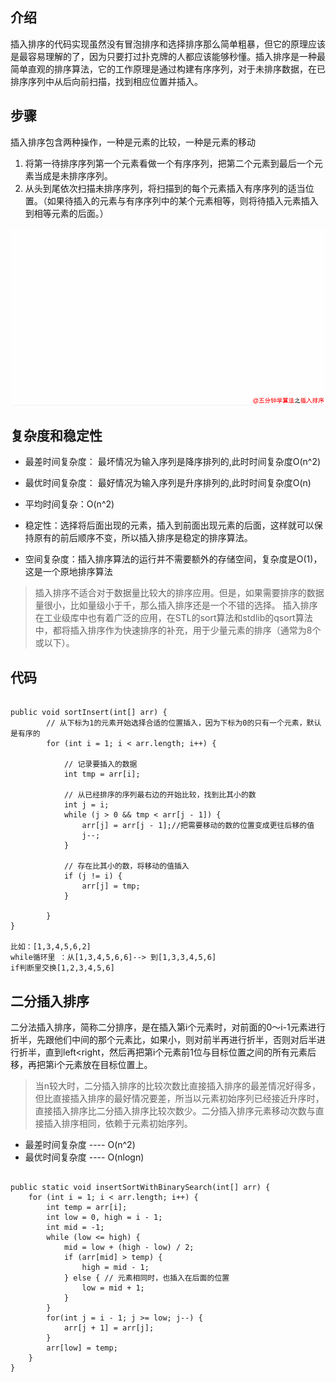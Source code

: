 ## 介绍
插入排序的代码实现虽然没有冒泡排序和选择排序那么简单粗暴，但它的原理应该是最容易理解的了，因为只要打过扑克牌的人都应该能够秒懂。插入排序是一种最简单直观的排序算法，它的工作原理是通过构建有序序列，对于未排序数据，在已排序序列中从后向前扫描，找到相应位置并插入。
## 步骤
插入排序包含两种操作，一种是元素的比较，一种是元素的移动

1. 将第一待排序序列第一个元素看做一个有序序列，把第二个元素到最后一个元素当成是未排序序列。
2. 从头到尾依次扫描未排序序列，将扫描到的每个元素插入有序序列的适当位置。（如果待插入的元素与有序序列中的某个元素相等，则将待插入元素插入到相等元素的后面。）

![](https://raw.githubusercontent.com/binbinbin5/myPics/master/imgs/charupaixu1.gif)


## 复杂度和稳定性

- 最差时间复杂度： 最坏情况为输入序列是降序排列的,此时时间复杂度O(n^2)

- 最优时间复杂度： 最好情况为输入序列是升序排列的,此时时间复杂度O(n)

- 平均时间复杂：O(n^2)
- 稳定性：选择将后面出现的元素，插入到前面出现元素的后面，这样就可以保持原有的前后顺序不变，所以插入排序是稳定的排序算法。
- 空间复杂度：插入排序算法的运行并不需要额外的存储空间，复杂度是O(1)，这是一个原地排序算法

>插入排序不适合对于数据量比较大的排序应用。但是，如果需要排序的数据量很小，比如量级小于千，那么插入排序还是一个不错的选择。 插入排序在工业级库中也有着广泛的应用，在STL的sort算法和stdlib的qsort算法中，都将插入排序作为快速排序的补充，用于少量元素的排序（通常为8个或以下）。

## 代码

```

public void sortInsert(int[] arr) {
        // 从下标为1的元素开始选择合适的位置插入，因为下标为0的只有一个元素，默认是有序的
        for (int i = 1; i < arr.length; i++) {

            // 记录要插入的数据
            int tmp = arr[i];

            // 从已经排序的序列最右边的开始比较，找到比其小的数
            int j = i;
            while (j > 0 && tmp < arr[j - 1]) {
                arr[j] = arr[j - 1];//把需要移动的数的位置变成更往后移的值
                j--;
            }

            // 存在比其小的数，将移动的值插入
            if (j != i) {
                arr[j] = tmp;
            }

        }
}    

比如：[1,3,4,5,6,2]
while循环里 ：从[1,3,4,5,6,6]--> 到[1,3,3,4,5,6]
if判断里交换[1,2,3,4,5,6]
```

## 二分插入排序
二分法插入排序，简称二分排序，是在插入第i个元素时，对前面的0～i-1元素进行折半，先跟他们中间的那个元素比，如果小，则对前半再进行折半，否则对后半进行折半，直到left<right，然后再把第i个元素前1位与目标位置之间的所有元素后移，再把第i个元素放在目标位置上。

> 当n较大时，二分插入排序的比较次数比直接插入排序的最差情况好得多，但比直接插入排序的最好情况要差，所当以元素初始序列已经接近升序时，直接插入排序比二分插入排序比较次数少。二分插入排序元素移动次数与直接插入排序相同，依赖于元素初始序列。


- 最差时间复杂度 ---- O(n^2)
- 最优时间复杂度 ---- O(nlogn)




```

public static void insertSortWithBinarySearch(int[] arr) {
    for (int i = 1; i < arr.length; i++) {
        int temp = arr[i];
        int low = 0, high = i - 1;
        int mid = -1;
        while (low <= high) {            
            mid = low + (high - low) / 2;            
            if (arr[mid] > temp) {               
                high = mid - 1;            
            } else { // 元素相同时，也插入在后面的位置                
                low = mid + 1;            
            }        
        }        
        for(int j = i - 1; j >= low; j--) {            
            arr[j + 1] = arr[j];        
        }        
        arr[low] = temp;    
    }
}

```
